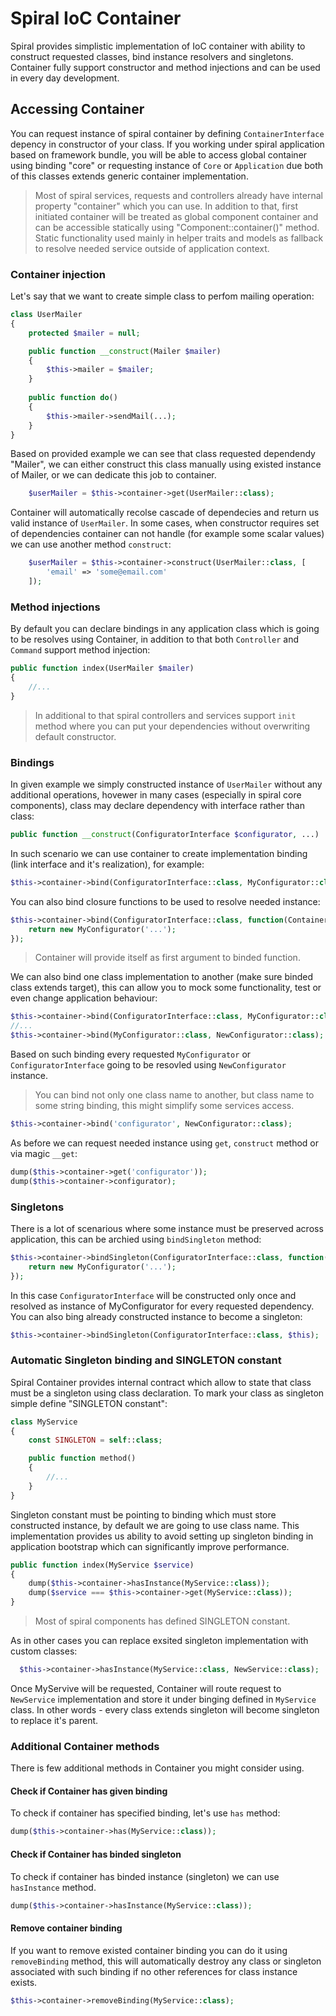 # Spiral IoC Container
Spiral provides simplistic implementation of IoC container with ability to construct requested classes, bind instance resolvers and singletons. Container fully
support constructor and method injections and can be used in every day development.

## Accessing Container
You can request instance of spiral container by defining `ContainerInterface` depency in constructor of your class. If you working under spiral application
based on framework bundle, you will be able to access global container using binding "core" or requesting instance of `Core` or `Application` due both of this classes
extends generic container implementation.

> Most of spiral services, requests and controllers already have internal property "container" which you can use. In addition to that, first initiated container will
be treated as global component container and can be accessible statically using "Component::container()" method. Static functionality used mainly in helper traits and
models as fallback to resolve needed service outside of application context.

### Container injection
Let's say that we want to create simple class to perfom mailing operation:

```php
class UserMailer
{
    protected $mailer = null;

    public function __construct(Mailer $mailer)
    {
        $this->mailer = $mailer;
    }
    
    public function do()
    {
        $this->mailer->sendMail(...);
    }
}
```

Based on provided example we can see that class requested dependendy "Mailer", we can either construct this class manually using existed instance of Mailer, or
we can dedicate this job to container.

```php
    $userMailer = $this->container->get(UserMailer::class);
```

Container will automatically recolse cascade of dependecies and return us valid instance of `UserMailer`. In some cases, when constructor requires set of 
dependencies container can not handle (for example some scalar values) we can use another method `construct`:

```php
    $userMailer = $this->container->construct(UserMailer::class, [
        'email' => 'some@email.com'
    ]);
```

### Method injections
By default you can declare bindings in any application class which is going to be resolves using Container, in addition to that both `Controller` and `Command` support
method injection:

```php
public function index(UserMailer $mailer) 
{
    //...
}
```

> In additional to that spiral controllers and services support `init` method where you can put your dependencies without overwriting default constructor.

### Bindings
In given example we simply constructed instance of `UserMailer` without any additional operations, hovewer in many cases (especially in spiral core components), 
class may declare dependency with interface rather than class:

```php
public function __construct(ConfiguratorInterface $configurator, ...)
```

In such scenario we can use container to create implementation binding (link interface and it's realization), for example:

```php
$this->container->bind(ConfiguratorInterface::class, MyConfigurator::class);
```

You can also bind closure functions to be used to resolve needed instance:

```php
$this->container->bind(ConfiguratorInterface::class, function(ContainerInterface $container) {
    return new MyConfigurator('...');
});
```

> Container will provide itself as first argument to binded function.

We can also bind one class implementation to another (make sure binded class extends target), this can allow you to mock some functionality, test or
even change application behaviour:

```php
$this->container->bind(ConfiguratorInterface::class, MyConfigurator::class);
//...
$this->container->bind(MyConfigurator::class, NewConfigurator::class);
```

Based on such binding every requested `MyConfigurator` or `ConfiguratorInterface` going to be resovled using `NewConfigurator` instance.
> You can bind not only one class name to another, but class name to some string binding, this might simplify some services access.

```php
$this->container->bind('configurator', NewConfigurator::class);
```

As before we can request needed instance using `get`, `construct` method or via magic `__get`:
```php
dump($this->container->get('configurator'));
dump($this->container->configurator);
```

### Singletons
There is a lot of scenarious where some instance must be preserved across application, this can be archied using `bindSingleton` method:

```php
$this->container->bindSingleton(ConfiguratorInterface::class, function(ContainerInterface $container) {
    return new MyConfigurator('...');
});
```

In this case `ConfiguratorInterface` will be constructed only once and resolved as instance of MyConfigurator for every requested dependency.
You can also bing already constructed instance to become a singleton:

```php
$this->container->bindSingleton(ConfiguratorInterface::class, $this);
```

### Automatic Singleton binding and SINGLETON constant
Spiral Container provides internal contract which allow to state that class must be a singleton using class declaration. To mark your class
as singleton simple define "SINGLETON constant":

```php
class MyService 
{
    const SINGLETON = self::class;

    public function method()
    {
        //...
    }
}
```

Singleton constant must be pointing to binding which must store constructed instance, by default we are going to use class name. This implementation provides
us ability to avoid setting up singleton binding in application bootstrap which can significantly improve performance.

```php
public function index(MyService $service)
{
    dump($this->container->hasInstance(MyService::class));
    dump($service === $this->container->get(MyService::class));
}
```

> Most of spiral components has defined SINGLETON constant.

As in other cases you can replace exsited singleton implementation with custom classes:
```php
  $this->container->hasInstance(MyService::class, NewService::class);
```

Once MyServive will be requested, Container will route request to `NewService` implementation and store it under binging defined in `MyService` class. In other
words - every class extends singleton will become singleton to replace it's parent.

### Additional Container methods
There is few additional methods in Container you might consider using.

#### Check if Container has given binding
To check if container has specified binding, let's use `has` method:

```php
dump($this->container->has(MyService::class));
```

#### Check if Container has binded singleton
To check if container has binded instance (singleton) we can use `hasInstance` method.

```php
dump($this->container->hasInstance(MyService::class));
```

#### Remove container binding
If you want to remove existed container binding you can do it using `removeBinding` method, this will automatically destroy any class or singleton associated
with such binding if no other references for class instance exists.

```php
$this->container->removeBinding(MyService::class);
```
